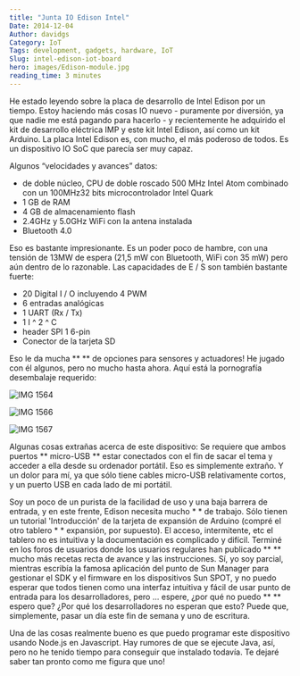 ```yaml
---
title: "Junta IO Edison Intel"
Date: 2014-12-04
Author: davidgs
Category: IoT
Tags: development, gadgets, hardware, IoT
Slug: intel-edison-iot-board
hero: images/Edison-module.jpg
reading_time: 3 minutes
---
```


He estado leyendo sobre la placa de desarrollo de Intel Edison por un tiempo. Estoy haciendo más cosas IO nuevo - puramente por diversión, ya que nadie me está pagando para hacerlo - y recientemente he adquirido el kit de desarrollo eléctrica IMP y este kit Intel Edison, así como un kit Arduino. La placa Intel Edison es, con mucho, el más poderoso de todos. Es un dispositivo IO SoC que parecía ser muy capaz.

Algunos “velocidades y avances” datos:

- de doble núcleo, CPU de doble roscado 500 MHz Intel Atom combinado con un 100MHz32 bits microcontrolador Intel Quark
- 1 GB de RAM
- 4 GB de almacenamiento flash
- 2.4GHz y 5.0GHz WiFi con la antena instalada
- Bluetooth 4.0

Eso es bastante impresionante. Es un poder poco de hambre, con una tensión de 13MW de espera (21,5 mW con Bluetooth, WiFi con 35 mW) pero aún dentro de lo razonable. Las capacidades de E / S son también bastante fuerte:

- 20 Digital I / O incluyendo 4 PWM
- 6 entradas analógicas
- 1 UART (Rx / Tx)
- 1 I ^ 2 ^ C
- header SPI 1 6-pin
- Conector de la tarjeta SD

Eso le da mucha ** ** de opciones para sensores y actuadores! He jugado con él algunos, pero no mucho hasta ahora. Aquí está la pornografía desembalaje requerido:

![IMG 1564](/posts/category/iot/iot-hardware/images/IMG_1564.jpg)

![IMG 1566](/posts/category/iot/iot-hardware/images/IMG_1566.jpg)

![IMG 1567](/posts/category/iot/iot-hardware/images/IMG_1567.jpg)

Algunas cosas extrañas acerca de este dispositivo: Se requiere que ambos puertos ** micro-USB ** estar conectados con el fin de sacar el tema y acceder a ella desde su ordenador portátil. Eso es simplemente extraño. Y un dolor para mí, ya que sólo tiene cables micro-USB relativamente cortos, y un puerto USB en cada lado de mi portátil.

Soy un poco de un purista de la facilidad de uso y una baja barrera de entrada, y en este frente, Edison necesita mucho * * de trabajo. Sólo tienen un tutorial 'Introducción' de la tarjeta de expansión de Arduino (compré el otro tablero * * expansión, por supuesto). El acceso, intermitente, etc el tablero no es intuitiva y la documentación es complicado y difícil. Terminé en los foros de usuarios donde los usuarios regulares han publicado ** ** mucho más recetas recta de avance y las instrucciones. Sí, yo soy parcial, mientras escribía la famosa aplicación del punto de Sun Manager para gestionar el SDK y el firmware en los dispositivos Sun SPOT, y no puedo esperar que todos tienen como una interfaz intuitiva y fácil de usar punto de entrada para los desarrolladores, pero ... espere, ¿por qué no puedo ** ** espero que? ¿Por qué los desarrolladores no esperan que esto? Puede que, simplemente, pasar un día este fin de semana y uno de escritura.

Una de las cosas realmente bueno es que puedo programar este dispositivo usando Node.js en Javascript. Hay rumores de que se ejecute Java, así, pero no he tenido tiempo para conseguir que instalado todavía. Te dejaré saber tan pronto como me figura que uno!

 
